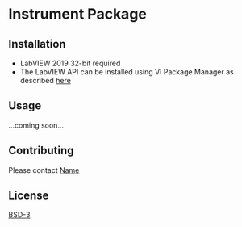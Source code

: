 # Instrument Package

## Installation

- LabVIEW 2019 32-bit required
- The LabVIEW API can be installed using VI Package Manager as described [here](https://levylabpitt.github.io/)

## Usage

...coming soon...

## Contributing

Please contact [Name](Name@levylab.org)

## License

[BSD-3](https://opensource.org/licenses/BSD-3-Clause)
